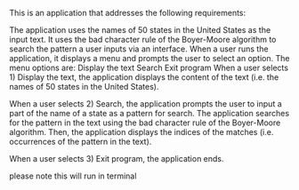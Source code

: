 This is an application that addresses the following requirements:

The application uses the names of 50 states in the United States as the input text.
It uses the bad character rule of the Boyer-Moore algorithm to search the pattern a user inputs via an interface.
When a user runs the application, it displays a menu and prompts the user to select an option.
The menu options are:
Display the text
Search
Exit program
When a user selects 1) Display the text, the application displays the content of the text (i.e. the names of 50 states in the United States).

When a user selects 2) Search, the application prompts the user to input a part of the name of a state as a pattern for search. The application searches for the pattern in the text using the bad character rule of the Boyer-Moore algorithm. Then, the application displays the indices of the matches (i.e. occurrences of the pattern in the text).

When a user selects 3) Exit program, the application ends.

please note this will run in terminal 
